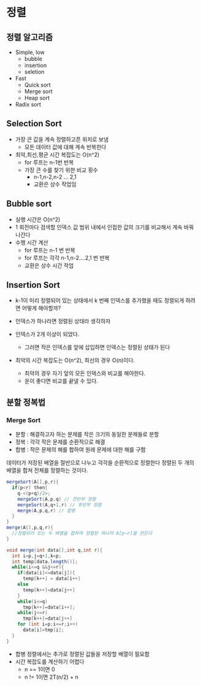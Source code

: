 # 정렬
## 정렬 알고리즘

* Simple, low
  * bubble
  * insertion
  * seletion
* Fast
  * Quick sort
  * Merge sort
  * Heap sort
* Radix sort 

## Selection Sort

* 가장 큰 값을 계속 정렬하고픈 위치로 보냄
  * 모든 데이터 값에 대해 계속 반복한다
* 최악,최선,평균 시간 복잡도는 O(n^2)
  * for 루프는 n-1번 반복
  * 가장 큰 수를 찾기 위한 비교 횟수 
    * n-1,n-2,n-2 ... 2,1
    * 교환은 상수 작업임

## Bubble sort

* 실행 시간은 O(n^2)
* 1 회전마다 검색할 인덱스 값 범위 내에서 인접한 값의 크기를 비교해서 계속 바꿔 나간다
* 수행 시간 계산
  * for 루프는 n-1 번 반복
  * for 루프는 각각 n-1,n-2....2,1 번 반복
  * 교환은 상수 시간 작업

## Insertion Sort

* k-1이 미리 정렬되어 있는 상태에서 k 번째 인덱스를 추가했을 때도 정렬되게 하려면 어떻게 해야할까?
* 인덱스가 하나라면 정렬된 상태라 생각하자
* 인덱스가 2개 이상이 되었다.   
  * 그러면 작은 인덱스를 앞에 삽입하면 인덱스는 정렬된 상태가 된다

* 최악의 시간 복잡도는 O(n^2), 최선의 경우 O(n)이다.
  * 최악의 경우 자기 앞의 모든 인덱스와 비교를 해야한다.
  * 운이 좋다면 비교를 끝낼 수 있다.

## 분할 정복법

### Merge Sort

* 분할 : 해결하고자 하는 문제를 작은 크기의 동일한 문제들로 분할
* 정복 : 각각 작은 문제를 순환적으로 해결
* 합병 : 작은 문제의 해를 합하여 원래 문제에 대한 해를 구함

데이터가 저장된 배열을 절반으로 나누고 각각을 순환적으로 정렬한다
정렬된 두 개의 배열을 합쳐 전체를 정렬하는 것이다.

```java
mergeSort(A[],p,r){
  if(p<r) then{
    q-<(p+q)/2>;
    mergeSort(A,p,q) // 전반부 정렬
    mergeSort(A,q+1,r) // 후반부 정렬
    merge(A,p,q,r) // 합병
  }
}
merge(A[],p,q,r){
  //정렬되어 있는 두 배열을 합하여 정렬된 하나의 A[p~r]을 만든다
}
```
```java
void merge(int data[],int q,int r){
  int i=p,j=q+1,k=p;
  int temp[data.length()];
  while(i<=q &&j<=r){
    if(data[i]<=data[j]){
      temp[k++] = data[i++]
    else
      temp[k++]=data[j++]
    }
    while(i<=q)
      tmp[k++]=data[i++];
    while(j<=r)
      tmp[k++]=data[j++]
    for (int i=p;i<=r;i++)
      data[i]=tmp[i];
  }
}
```
* 합병 정렬에서는 추가로 정렬된 값들을 저장할 배열이 필요함
* 시간 복잡도를 계산하기 어렵다
  * n == 1이면 0
  * n != 1이면 2T(n/2) + n 